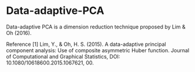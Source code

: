 # Data-adaptive-PCA
Data-adaptive PCA is a dimension reduction technique proposed by Lim & Oh (2016). 




Reference
[1] Lim, Y., & Oh, H. S. (2015). A data-adaptive principal component analysis: Use of composite asymmetric Huber function. Journal of Computational and Graphical Statistics, DOI: 10.1080/10618600.2015.1067621, 00.
